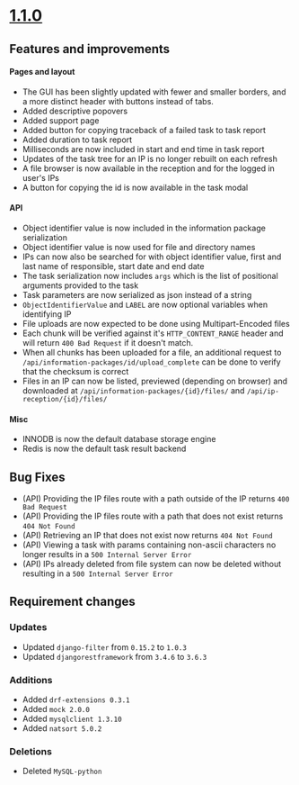 # [1.1.0](https://github.com/ESSolutions/ESSArch_Tools_Archive/releases/tag/1.1.0)


## Features and improvements

#### Pages and layout

* The GUI has been slightly updated with fewer and smaller borders, and a more distinct header with buttons instead of
  tabs.
* Added descriptive popovers
* Added support page
* Added button for copying traceback of a failed task to task report
* Added duration to task report
* Milliseconds are now included in start and end time in task report
* Updates of the task tree for an IP is no longer rebuilt on each refresh
* A file browser is now available in the reception and for the logged in user's IPs
* A button for copying the id is now available in the task modal

#### API

* Object identifier value is now included in the information package serialization
* Object identifier value is now used for file and directory names
* IPs can now also be searched for with object identifier value, first and last
  name of responsible, start date and end date
* The task serialization now includes `args` which is the list of positional arguments provided to the task
* Task parameters are now serialized as json instead of a string
* `ObjectIdentifierValue` and `LABEL` are now optional variables when identifying IP
* File uploads are now expected to be done using Multipart-Encoded files
* Each chunk will be verified against it's `HTTP_CONTENT_RANGE` header and will
  return `400 Bad Request` if it doesn't match.
* When all chunks has been uploaded for a file, an additional request to
  `/api/information-packages/id/upload_complete` can be done to verify that the
  checksum is correct
* Files in an IP can now be listed, previewed (depending on browser) and downloaded at `/api/information-packages/{id}/files/` and `/api/ip-reception/{id}/files/`

#### Misc

* INNODB is now the default database storage engine
* Redis is now the default task result backend

## Bug Fixes

* (API) Providing the IP files route with a path outside of the IP returns `400 Bad Request`
* (API) Providing the IP files route with a path that does not exist returns `404 Not Found`
* (API) Retrieving an IP that does not exist now returns `404 Not Found`
* (API) Viewing a task with params containing non-ascii characters no longer results in a `500 Internal Server Error`
* (API) IPs already deleted from file system can now be deleted without resulting in a `500 Internal Server Error`

## Requirement changes
### Updates
* Updated `django-filter` from `0.15.2` to `1.0.3`
* Updated `djangorestframework` from `3.4.6` to `3.6.3`

### Additions
* Added `drf-extensions 0.3.1`
* Added `mock 2.0.0`
* Added `mysqlclient 1.3.10`
* Added `natsort 5.0.2`

### Deletions
* Deleted `MySQL-python`
